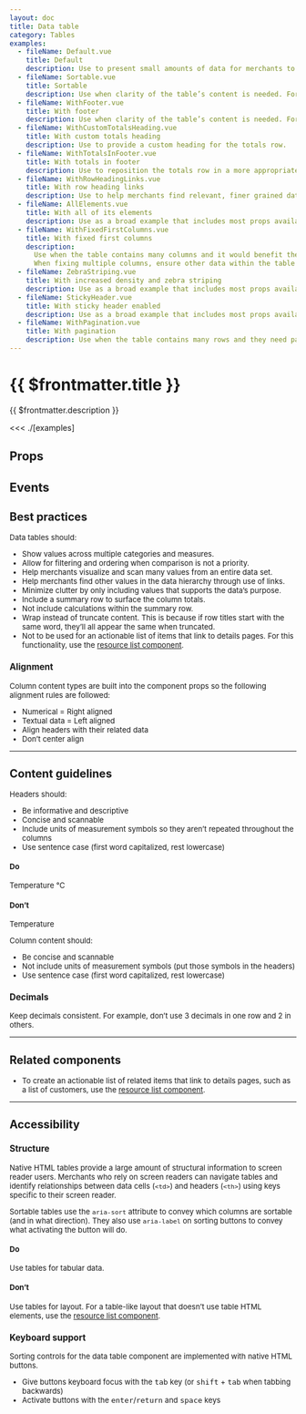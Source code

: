 ```yaml
---
layout: doc
title: Data table
category: Tables
examples:
  - fileName: Default.vue
    title: Default
    description: Use to present small amounts of data for merchants to view statically.
  - fileName: Sortable.vue
    title: Sortable
    description: Use when clarity of the table’s content is needed. For example, to note the number of rows currently shown in a data table with pagination.
  - fileName: WithFooter.vue
    title: With footer
    description: Use when clarity of the table’s content is needed. For example, to note the number of rows currently shown in a data table with pagination.
  - fileName: WithCustomTotalsHeading.vue
    title: With custom totals heading
    description: Use to provide a custom heading for the totals row.
  - fileName: WithTotalsInFooter.vue
    title: With totals in footer
    description: Use to reposition the totals row in a more appropriate location based on the data stored in the table for merchants to better understand its meaning.
  - fileName: WithRowHeadingLinks.vue
    title: With row heading links
    description: Use to help merchants find relevant, finer grained data sets.
  - fileName: AllElements.vue
    title: With all of its elements
    description: Use as a broad example that includes most props available to data table.
  - fileName: WithFixedFirstColumns.vue
    title: With fixed first columns
    description:
      Use when the table contains many columns and it would benefit the merchant to see a set number of columns when scrolling to the right. For example, the first column in the "Sales by Product" report table is fixed because the product names are important to reference while analyzing the sales data in other columns.
      When fixing multiple columns, ensure other data within the table is visible and not limited on smaller screens.
  - fileName: ZebraStriping.vue
    title: With increased density and zebra striping
    description: Use as a broad example that includes most props available to data table.
  - fileName: StickyHeader.vue
    title: With sticky header enabled
    description: Use as a broad example that includes most props available to data table.
  - fileName: WithPagination.vue
    title: With pagination
    description: Use when the table contains many rows and they need paginating.
---
```


# {{ $frontmatter.title }}

<Lede>

{{ $frontmatter.description }}

</Lede>

<Examples>

<<< ./[examples]

</Examples>

## Props

<PropsTable />

## Events

<EventsTable typeFile="DataTableEvents" />

<div style="font-size: 0.8125rem">

## Best practices

Data tables should:

- Show values across multiple categories and measures.
- Allow for filtering and ordering when comparison is not a priority.
- Help merchants visualize and scan many values from an entire data set.
- Help merchants find other values in the data hierarchy through use of links.
- Minimize clutter by only including values that supports the data’s purpose.
- Include a summary row to surface the column totals.
- Not include calculations within the summary row.
- Wrap instead of truncate content. This is because if row titles start with the same word, they’ll all appear the same when truncated.
- Not to be used for an actionable list of items that link to details pages. For this functionality, use the [resource list component](/components/ResourceList).

### Alignment

Column content types are built into the component props so the following alignment rules are followed:

- Numerical = Right aligned
- Textual data = Left aligned
- Align headers with their related data
- Don’t center align

---

## Content guidelines

Headers should:

- Be informative and descriptive
- Concise and scannable
- Include units of measurement symbols so they aren’t repeated throughout the columns
- Use sentence case (first word capitalized, rest lowercase)

<DoDont>

#### Do

Temperature °C

#### Don’t

Temperature

</DoDont>

Column content should:

- Be concise and scannable
- Not include units of measurement symbols (put those symbols in the headers)
- Use sentence case (first word capitalized, rest lowercase)

### Decimals

Keep decimals consistent. For example, don’t use 3 decimals in one row and 2 in others.

---

## Related components

- To create an actionable list of related items that link to details pages, such as a list of customers, use the [resource list component](/components/ResourceList).

---

## Accessibility

### Structure

Native HTML tables provide a large amount of structural information to screen reader users. Merchants who rely on screen readers can navigate tables and identify relationships between data cells (`<td>`) and headers (`<th>`) using keys specific to their screen reader.

Sortable tables use the `aria-sort` attribute to convey which columns are sortable (and in what direction). They also use `aria-label` on sorting buttons to convey what activating the button will do.

<DoDont>

#### Do

Use tables for tabular data.

#### Don’t

Use tables for layout. For a table-like layout that doesn’t use table HTML elements, use the [resource list component](/components/ResourceList).

</DoDont>

### Keyboard support

Sorting controls for the data table component are implemented with native HTML buttons.

- Give buttons keyboard focus with the <kbd>tab</kbd> key (or <kbd>shift</kbd> + <kbd>tab</kbd> when tabbing backwards)
- Activate buttons with the <kbd>enter</kbd>/<kbd>return</kbd> and <kbd>space</kbd> keys

</div>
